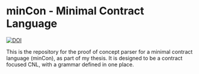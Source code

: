 # minCon - Minimal Contract Language

[![DOI](https://zenodo.org/badge/400222470.svg)](https://zenodo.org/badge/latestdoi/400222470)

This is the repository for the proof of concept parser for a minimal contract language (minCon), as part of my thesis. It is designed to be a contract focused CNL, with a grammar defined in one place.

